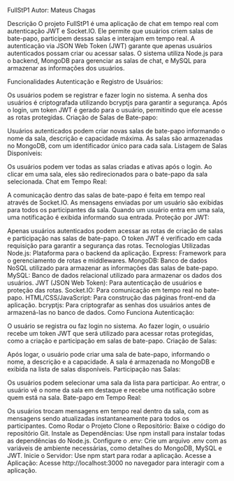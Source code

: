FullStP1
Autor: Mateus Chagas

Descrição
O projeto FullStP1 é uma aplicação de chat em tempo real com autenticação JWT e Socket.IO. Ele permite que usuários criem salas de bate-papo, participem dessas salas e interajam em tempo real. A autenticação via JSON Web Token (JWT) garante que apenas usuários autenticados possam criar ou acessar salas. O sistema utiliza Node.js para o backend, MongoDB para gerenciar as salas de chat, e MySQL para armazenar as informações dos usuários.

Funcionalidades
Autenticação e Registro de Usuários:

Os usuários podem se registrar e fazer login no sistema.
A senha dos usuários é criptografada utilizando bcryptjs para garantir a segurança.
Após o login, um token JWT é gerado para o usuário, permitindo que ele acesse as rotas protegidas.
Criação de Salas de Bate-papo:

Usuários autenticados podem criar novas salas de bate-papo informando o nome da sala, descrição e capacidade máxima.
As salas são armazenadas no MongoDB, com um identificador único para cada sala.
Listagem de Salas Disponíveis:

Os usuários podem ver todas as salas criadas e ativas após o login.
Ao clicar em uma sala, eles são redirecionados para o bate-papo da sala selecionada.
Chat em Tempo Real:

A comunicação dentro das salas de bate-papo é feita em tempo real através de Socket.IO.
As mensagens enviadas por um usuário são exibidas para todos os participantes da sala.
Quando um usuário entra em uma sala, uma notificação é exibida informando sua entrada.
Proteção por JWT:

Apenas usuários autenticados podem acessar as rotas de criação de salas e participação nas salas de bate-papo.
O token JWT é verificado em cada requisição para garantir a segurança das rotas.
Tecnologias Utilizadas
Node.js: Plataforma para o backend da aplicação.
Express: Framework para o gerenciamento de rotas e middlewares.
MongoDB: Banco de dados NoSQL utilizado para armazenar as informações das salas de bate-papo.
MySQL: Banco de dados relacional utilizado para armazenar os dados dos usuários.
JWT (JSON Web Token): Para autenticação de usuários e proteção das rotas.
Socket.IO: Para comunicação em tempo real no bate-papo.
HTML/CSS/JavaScript: Para construção das páginas front-end da aplicação.
bcryptjs: Para criptografar as senhas dos usuários antes de armazená-las no banco de dados.
Como Funciona
Autenticação:

O usuário se registra ou faz login no sistema.
Ao fazer login, o usuário recebe um token JWT que será utilizado para acessar rotas protegidas, como a criação e participação em salas de bate-papo.
Criação de Salas:

Após logar, o usuário pode criar uma sala de bate-papo, informando o nome, a descrição e a capacidade.
A sala é armazenada no MongoDB e exibida na lista de salas disponíveis.
Participação nas Salas:

Os usuários podem selecionar uma sala da lista para participar.
Ao entrar, o usuário vê o nome da sala em destaque e recebe uma notificação sobre quem está na sala.
Bate-papo em Tempo Real:

Os usuários trocam mensagens em tempo real dentro da sala, com as mensagens sendo atualizadas instantaneamente para todos os participantes.
Como Rodar o Projeto
Clone o Repositório: Baixe o código do repositório Git.
Instale as Dependências: Use npm install para instalar todas as dependências do Node.js.
Configure o .env: Crie um arquivo .env com as variáveis de ambiente necessárias, como detalhes do MongoDB, MySQL e JWT.
Inicie o Servidor: Use npm start para rodar a aplicação.
Acesse a Aplicação: Acesse http://localhost:3000 no navegador para interagir com a aplicação.
